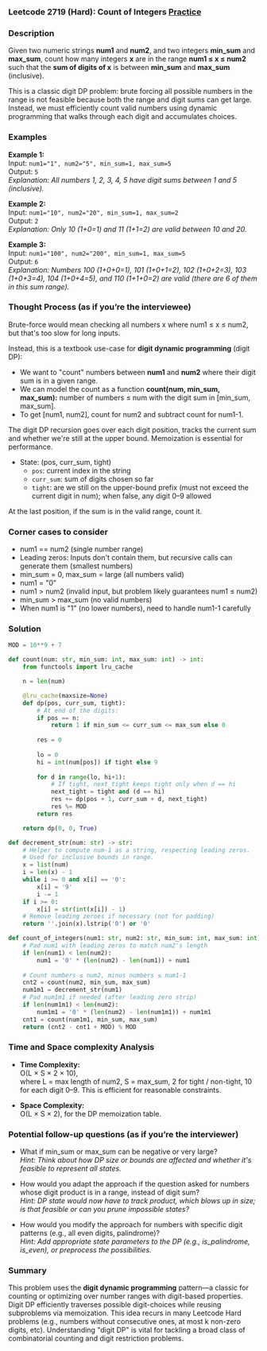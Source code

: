 ### Leetcode 2719 (Hard): Count of Integers [Practice](https://leetcode.com/problems/count-of-integers)

### Description  
Given two numeric strings **num1** and **num2**, and two integers **min_sum** and **max_sum**, count how many integers **x** are in the range **num1 ≤ x ≤ num2** such that the **sum of digits of x** is between **min_sum** and **max_sum** (inclusive).

This is a classic digit DP problem: brute forcing all possible numbers in the range is not feasible because both the range and digit sums can get large. Instead, we must efficiently count valid numbers using dynamic programming that walks through each digit and accumulates choices.

### Examples  

**Example 1:**  
Input: `num1="1", num2="5", min_sum=1, max_sum=5`  
Output: `5`  
*Explanation: All numbers 1, 2, 3, 4, 5 have digit sums between 1 and 5 (inclusive).*

**Example 2:**  
Input: `num1="10", num2="20", min_sum=1, max_sum=2`  
Output: `2`  
*Explanation: Only 10 (1+0=1) and 11 (1+1=2) are valid between 10 and 20.*

**Example 3:**  
Input: `num1="100", num2="200", min_sum=1, max_sum=5`  
Output: `6`  
*Explanation: Numbers 100 (1+0+0=1), 101 (1+0+1=2), 102 (1+0+2=3), 103 (1+0+3=4), 104 (1+0+4=5), and 110 (1+1+0=2) are valid (there are 6 of them in this sum range).*

### Thought Process (as if you’re the interviewee)  
Brute-force would mean checking all numbers x where num1 ≤ x ≤ num2, but that's too slow for long inputs.

Instead, this is a textbook use-case for **digit dynamic programming** (digit DP):

- We want to "count" numbers between **num1** and **num2** where their digit sum is in a given range.
- We can model the count as a function **count(num, min_sum, max_sum):** number of numbers ≤ num with the digit sum in [min_sum, max_sum].
- To get [num1, num2], count for num2 and subtract count for num1-1.

The digit DP recursion goes over each digit position, tracks the current sum and whether we're still at the upper bound. Memoization is essential for performance.

- State: (pos, curr_sum, tight)
    - `pos`: current index in the string
    - `curr_sum`: sum of digits chosen so far
    - `tight`: are we still on the upper-bound prefix (must not exceed the current digit in num); when false, any digit 0–9 allowed

At the last position, if the sum is in the valid range, count it.

### Corner cases to consider  
- num1 == num2 (single number range)
- Leading zeros: Inputs don't contain them, but recursive calls can generate them (smallest numbers)
- min_sum = 0, max_sum = large (all numbers valid)
- num1 = "0"
- num1 > num2 (invalid input, but problem likely guarantees num1 ≤ num2)
- min_sum > max_sum (no valid numbers)
- When num1 is "1" (no lower numbers), need to handle num1-1 carefully

### Solution

```python
MOD = 10**9 + 7

def count(num: str, min_sum: int, max_sum: int) -> int:
    from functools import lru_cache

    n = len(num)

    @lru_cache(maxsize=None)
    def dp(pos, curr_sum, tight):
        # At end of the digits:
        if pos == n:
            return 1 if min_sum <= curr_sum <= max_sum else 0
        
        res = 0
        
        lo = 0
        hi = int(num[pos]) if tight else 9
        
        for d in range(lo, hi+1):
            # If tight, next_tight keeps tight only when d == hi
            next_tight = tight and (d == hi)
            res += dp(pos + 1, curr_sum + d, next_tight)
            res %= MOD
        return res

    return dp(0, 0, True)

def decrement_str(num: str) -> str:
    # Helper to compute num-1 as a string, respecting leading zeros.
    # Used for inclusive bounds in range.
    x = list(num)
    i = len(x) - 1
    while i >= 0 and x[i] == '0':
        x[i] = '9'
        i -= 1
    if i >= 0:
        x[i] = str(int(x[i]) - 1)
    # Remove leading zeroes if necessary (not for padding)
    return ''.join(x).lstrip('0') or '0'

def count_of_integers(num1: str, num2: str, min_sum: int, max_sum: int) -> int:
    # Pad num1 with leading zeros to match num2's length
    if len(num1) < len(num2):
        num1 = '0' * (len(num2) - len(num1)) + num1
        
    # Count numbers ≤ num2, minus numbers ≤ num1-1
    cnt2 = count(num2, min_sum, max_sum)
    num1m1 = decrement_str(num1)
    # Pad num1m1 if needed (after leading zero strip)
    if len(num1m1) < len(num2):
        num1m1 = '0' * (len(num2) - len(num1m1)) + num1m1
    cnt1 = count(num1m1, min_sum, max_sum)
    return (cnt2 - cnt1 + MOD) % MOD
```

### Time and Space complexity Analysis  

- **Time Complexity:**  
  O(L × S × 2 × 10),  
  where L = max length of num2, S = max_sum, 2 for tight / non-tight, 10 for each digit 0–9. This is efficient for reasonable constraints.

- **Space Complexity:**  
  O(L × S × 2), for the DP memoization table.

### Potential follow-up questions (as if you’re the interviewer)  

- What if min_sum or max_sum can be negative or very large?  
  *Hint: Think about how DP size or bounds are affected and whether it's feasible to represent all states.*

- How would you adapt the approach if the question asked for numbers whose digit product is in a range, instead of digit sum?  
  *Hint: DP state would now have to track product, which blows up in size; is that feasible or can you prune impossible states?*

- How would you modify the approach for numbers with specific digit patterns (e.g., all even digits, palindrome)?  
  *Hint: Add appropriate state parameters to the DP (e.g., is_palindrome, is_even), or preprocess the possibilities.*

### Summary
This problem uses the **digit dynamic programming** pattern—a classic for counting or optimizing over number ranges with digit-based properties. Digit DP efficiently traverses possible digit-choices while reusing subproblems via memoization. This idea recurs in many Leetcode Hard problems (e.g., numbers without consecutive ones, at most k non-zero digits, etc). Understanding "digit DP" is vital for tackling a broad class of combinatorial counting and digit restriction problems.